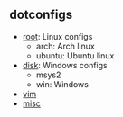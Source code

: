 
## dotconfigs

- [root](./root): Linux configs
    - arch: Arch linux
    - ubuntu: Ubuntu linux
- [disk](./disk): Windows configs
    - msys2
    - win: Windows
- [vim](./vim)
- [misc](./misc)
